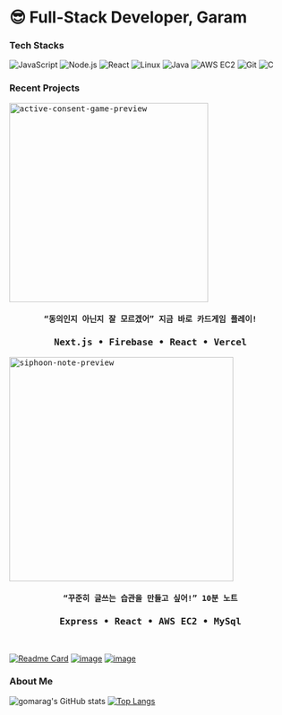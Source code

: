 # 😎 Full-Stack Developer, Garam

### Tech Stacks
![JavaScript](https://img.shields.io/badge/JavaScript-F7DF1E?style=for-the-badge&logo=javascript&logoColor=black)
![Node.js](https://img.shields.io/badge/Node.js-339933?style=for-the-badge&logo=nodedotjs&logoColor=white)
![React](https://img.shields.io/badge/React-61DAFB?style=for-the-badge&logo=react&logoColor=black)
![Linux](https://img.shields.io/badge/Linux-FCC624?style=for-the-badge&logo=linux&logoColor=black)
![Java](https://img.shields.io/badge/Java-007396?style=for-the-badge&logo=java&logoColor=white)
![AWS EC2](https://img.shields.io/badge/AWS%20EC2-232F3E?style=for-the-badge&logo=amazonaws&logoColor=white)
![Git](https://img.shields.io/badge/Git-F05032?style=for-the-badge&logo=git&logoColor=white)
![C](https://img.shields.io/badge/C-A8B9CC?style=for-the-badge&logo=c&logoColor=black)


### Recent Projects
<div>
    <kbd>
      <a href="https://consent-card-game.vercel.app/">
        <img src="https://github.com/gomarag/gomarag/assets/66699849/0cdb8234-4c36-401e-8f05-04a71f37f5f9" alt="active-consent-game-preview" width="355"/>
      </a>
      <h4 align="center">“동의인지 아닌지 잘 모르겠어” 지금 바로 카드게임 플레이!</h4>
      <h3 align="center">Next.js • Firebase • React • Vercel</h3>
    </kbd>
    <kbd>
      <a href="https://www.siphoon-note.app/">
        <img src="https://github.com/gomarag/gomarag/assets/66699849/64ca45c4-4cd7-461f-8a6d-4ea4c178f7de" alt="siphoon-note-preview" width="400"/>
      </a>
      <h4 align="center">“꾸준히 글쓰는 습관을 만들고 싶어!” 10분 노트</h4>
      <h3 align="center">Express • React • AWS EC2 • MySql</h3>
    </kbd>
</div>
<br>

[![Readme Card](https://github-readme-stats.vercel.app/api/pin/?username=gomarag&showowner=true&theme=swift&repo=siphoon-note)](https://github.com/gomarag/siphoon-note)
[![image](https://github-production-user-asset-6210df.s3.amazonaws.com/66699849/249681724-0cdb8234-4c36-401e-8f05-04a71f37f5f9.png)](https://consent-card-game.vercel.app/)
[![image](https://github-production-user-asset-6210df.s3.amazonaws.com/66699849/249687567-64ca45c4-4cd7-461f-8a6d-4ea4c178f7de.png)](https://www.siphoon-note.app/)
  
### About Me
![gomarag's GitHub stats](https://github-readme-stats.vercel.app/api?username=gomarag&custom_title=Gomarag%27s%20Github%20Stats&count_private=true&hide=stars&theme=swift&show_icons=true&card_width=300)
[![Top Langs](https://github-readme-stats.vercel.app/api/top-langs/?username=gomarag&hide=CSS&title_color=&layout=compact&theme=swift&card_width=300)](https://github.com/gomarag/github-readme-stats)
